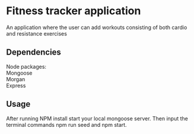 # Fitness tracker application

An application where the user can add workouts consisting of both cardio and resistance exercises

## Dependencies

Node packages:  
Mongoose  
Morgan  
Express  

## Usage

After running NPM install start your local mongoose server. Then input the terminal commands npm run seed and npm start.